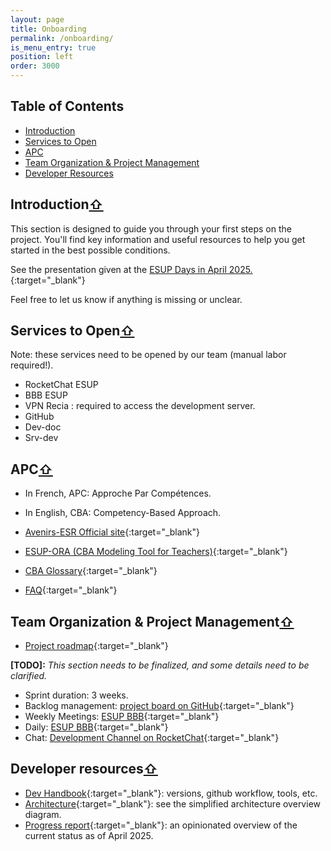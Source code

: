 ```yaml
---
layout: page
title: Onboarding
permalink: /onboarding/
is_menu_entry: true
position: left
order: 3000
---
```

## Table of Contents  
- [Introduction](#introduction)  
- [Services to Open](#services-to-open)  
- [APC](#apc)  
- [Team Organization & Project Management](#team-organization--project-management)  
- [Developer Resources](#developer-resources)


## Introduction[⇧](#table-of-contents) 
This section is designed to guide you through your first steps on the project.
You'll find key information and useful resources to help you get started in the best possible conditions.

See the presentation given at the [ESUP Days in April 2025.](https://videos.esup-portail.org/esup-days/esupdays39/video/1776-esupdays39-01042025-apres-midi/){:target="_blank"}

Feel free to let us know if anything is missing or unclear.

## Services to Open[⇧](#table-of-contents) 
Note: these services need to be opened by our team (manual labor required!).
- RocketChat ESUP
- BBB ESUP 
- VPN Recia : required to access the development server.
- GitHub
- Dev-doc
- Srv-dev

## APC[⇧](#table-of-contents) 
- In French, APC: Approche Par Compétences.
- In English, CBA: Competency-Based Approach.

- [Avenirs-ESR Official site](https://avenirs-esr.fr/){:target="_blank"}
- [ESUP-ORA (CBA Modeling Tool for Teachers)](https://avenirs-esr.fr/ora/){:target="_blank"}
- [CBA Glossary](https://avenirs-esr.fr/reperes-apc/glossaire/){:target="_blank"}
- [FAQ](https://avenirs-esr.fr/reperes-apc/faq/){:target="_blank"}


## Team Organization & Project Management[⇧](#table-of-contents)

- [Project roadmap](../#roadmap){:target="_blank"}

**[TODO]:** *This section needs to be finalized, and some details need to be clarified.*


- Sprint duration: 3 weeks.
- Backlog management: [project board on GitHub](https://github.com/orgs/avenirs-esr/projects/3){:target="_blank"}
- Weekly Meetings: [ESUP BBB](https://greenlight.esup-portail.org/rooms/tic-lgh-n9r-wkf/join){:target="_blank"}
- Daily: [ESUP BBB](https://greenlight.esup-portail.org/rooms/tic-lgh-n9r-wkf/join){:target="_blank"}
- Chat: [Development Channel on RocketChat](https://rocket.esup-portail.org/group/Avenirs_developpement){:target="_blank"}

## Developer resources[⇧](#table-of-contents) 
- [Dev Handbook](../dev-handbook/){:target="_blank"}: versions, github workflow, tools, etc.
- [Architecture](../arch/#simplified-architecture-overview){:target="_blank"}: see the simplified architecture overview diagram.
- [Progress report](../reports/03_2025_rapport_avancement){:target="_blank"}: an opinionated overview of the current status as of April 2025.